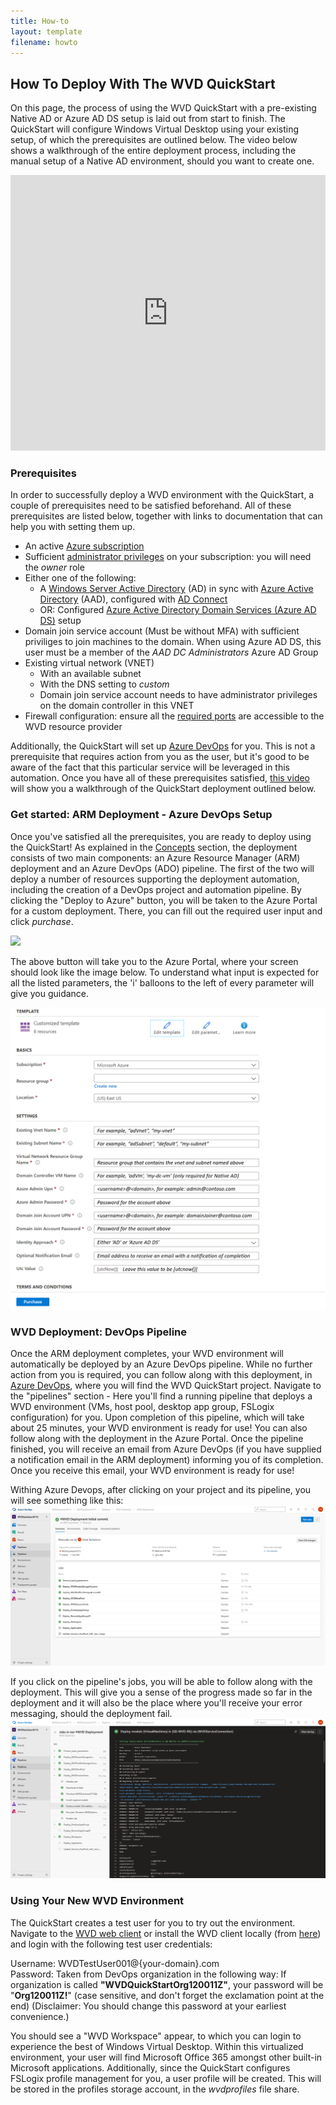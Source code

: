 ```yaml
---
title: How-to
layout: template
filename: howto
---
```


## <b>How To Deploy With The WVD QuickStart</b>
On this page, the process of using the WVD QuickStart with a pre-existing Native AD or Azure AD DS setup is laid out from start to finish. The QuickStart will configure Windows Virtual Desktop using your existing setup, of which the prerequisites are outlined below. The video below shows a walkthrough of the entire deployment process, including the manual setup of a Native AD environment, should you want to create one.
<iframe width="100%" height="441" src="https://www.youtube.com/embed/Tz3KgruovYc" frameborder="0" allow="accelerometer; autoplay; encrypted-media; gyroscope; picture-in-picture" allowfullscreen></iframe>

### <b>Prerequisites</b>
In order to successfully deploy a WVD environment with the QuickStart, a couple of prerequisites need to be satisfied beforehand. All of these prerequisites are listed below, together with links to documentation that can help you with setting them up.
* An active <a href="https://azure.microsoft.com/en-us/" target="_blank">Azure subscription</a>
* Sufficient <a href="https://docs.microsoft.com/en-us/azure/role-based-access-control/role-assignments-list-portal" target="_blank">administrator privileges</a> on your subscription: you will need the *owner* role
* Either one of the following: 
   * A 
<a href="https://docs.microsoft.com/en-us/windows-server/identity/ad-ds/get-started/virtual-dc/active-directory-domain-services-overview" target="_blank">Windows Server Active Directory</a> (AD) in sync with <a href="https://azure.microsoft.com/en-us/services/active-directory/" target="_blank">Azure Active Directory</a> (AAD), configured with <a href="https://docs.microsoft.com/en-us/azure/active-directory/hybrid/how-to-connect-install-express" target="_blank">AD Connect</a>
   * OR: Configured <a href="https://azure.microsoft.com/en-us/services/active-directory-ds/" target="_blank">Azure Active Directory Domain Services (Azure AD DS)</a> setup
* Domain join service account (Must be without MFA) with sufficient priviliges to join machines to the domain. When using Azure AD DS, this user must be a member of the *AAD DC Administrators* Azure AD Group
* Existing virtual network (VNET)
    * With an available subnet
    * With the DNS setting to *custom*
    * Domain join service account needs to have administrator privileges on the domain controller in this VNET
* Firewall configuration: ensure all the <a href="https://docs.microsoft.com/en-us/azure/virtual-desktop/safe-url-list" target="_blank">required ports</a> are accessible to the WVD resource provider

Additionally, the QuickStart will set up <a href="https://dev.azure.com" target="_blank">Azure DevOps</a> for you. This is not a prerequisite that requires action from you as the user, but it's good to be aware of the fact that this particular service will be leveraged in this automation. Once you have all of these prerequisites satisfied, <a href="https://youtu.be/Tz3KgruovYc?t=360" target="_blank">this video</a> will show you a walkthrough of the QuickStart deployment outlined below.

### <b>Get started: ARM Deployment - Azure DevOps Setup</b>
Once you've satisfied all the prerequisites, you are ready to deploy using the QuickStart! As explained in the <a href="concepts">Concepts</a> section, the deployment consists of two main components: an Azure Resource Manager (ARM) deployment and an Azure DevOps (ADO) pipeline. The first of the two will deploy a number of resources supporting the deployment automation, including the creation of a DevOps project and automation pipeline. By clicking the "Deploy to Azure" button, you will be taken to the Azure Portal for a custom deployment. There, you can fill out the required user input and click *purchase*. 

<a href="https://portal.azure.com/#create/Microsoft.Template/uri/https:%2F%2Fraw.githubusercontent.com%2Fsamvdjagt%2Fwvdquickstart%2Fmaster%2Fdeploy.json" target="_blank">
    <img src="http://azuredeploy.net/deploybutton.png"/>
</a><br>

The above button will take you to the Azure Portal, where your screen should look like the image below. To understand what input is expected for all the listed parameters, the 'i' balloons to the left of every parameter will give you guidance.

![ARM Template](images/ARMInput.PNG?raw=true)

### <b>WVD Deployment: DevOps Pipeline</b>
Once the ARM deployment completes, your WVD environment will automatically be deployed by an Azure DevOps pipeline. While no further action from you is required, you can follow along with this deployment, in <a href="https://dev.azure.com" target="_blank">Azure DevOps</a>, where you will find the WVD QuickStart project. Navigate to the "pipelines" section - Here you'll find a running pipeline that deploys a WVD environment (VMs, host pool, desktop app group, FSLogix configuration) for you. Upon completion of this pipeline, which will take about 25 minutes, your WVD environment is ready for use! You can also follow along with the deployment in the Azure Portal. Once the pipeline finished, you will receive an email from Azure DevOps (if you have supplied a notification email in the ARM deployment) informing you of its completion. Once you receive this email, your WVD environment is ready for use!

Withing Azure Devops, after clicking on your project and its pipeline, you will see something like this:
![DevOps Pipeline](images/devopsPipeline.PNG?raw=true)

If you click on the pipeline's jobs, you will be able to follow along with the deployment. This will give you a sense of the progress made so far in the deployment and it will also be the place where you'll receive your error messaging, should the deployment fail.
![DevOps Pipeline Progress](images/devopsPipelineProgress.PNG?raw=true)

### <b>Using Your New WVD Environment</b>
The QuickStart creates a test user for you to try out the environment. Navigate to the <a href="https://rdweb.wvd.microsoft.com/arm/webclient/index.html" target="_blank">WVD web client</a> or install the WVD client locally (from <a href="https://aka.ms/wvd/clients" target="_blank">here</a>) and login with the following test user credentials:

Username: WVDTestUser001@{your-domain}.com <br>
Password: Taken from DevOps organization in the following way: If organization is called <b>"WVDQuickStartOrg120011Z"</b>, your password will be "<b>Org120011Z!</b>" (case sensitive, and don't forget the exclamation point at the end) 
(Disclaimer: You should change this password at your earliest convenience.)

You should see a "WVD Workspace" appear, to which you can login to experience the best of Windows Virtual Desktop. Within this virtualized environment, your user will find Microsoft Office 365 amongst other built-in Microsoft applications. Additionally, since the QuickStart configures FSLogix profile management for you, a user profile will be created. This will be stored in the profiles storage account, in the *wvdprofiles* file share.
